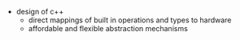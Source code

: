 - design of c++
  - direct mappings of built in operations and types to hardware
  - affordable and flexible abstraction mechanisms